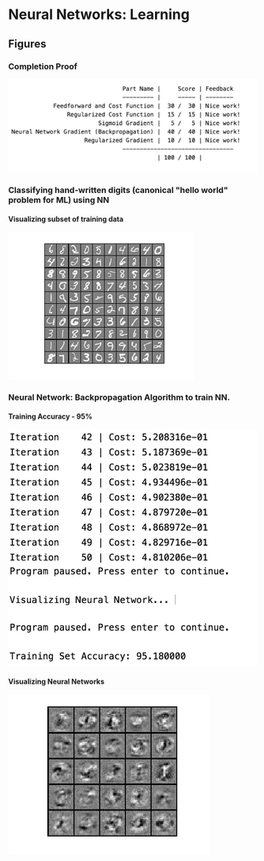# Neural Networks: Learning
## Figures
### Completion Proof
![](completion-proof.png)
### Classifying hand-written digits (canonical "hello world" problem for ML) using NN
#### Visualizing subset of training data
![](visualizing_sub_training_data.png)
### Neural Network: Backpropagation Algorithm to train NN.
#### Training Accuracy - 95%
![](accuracy_achieved.png)
#### Visualizing Neural Networks
![](visualizing_neural_network.png)
